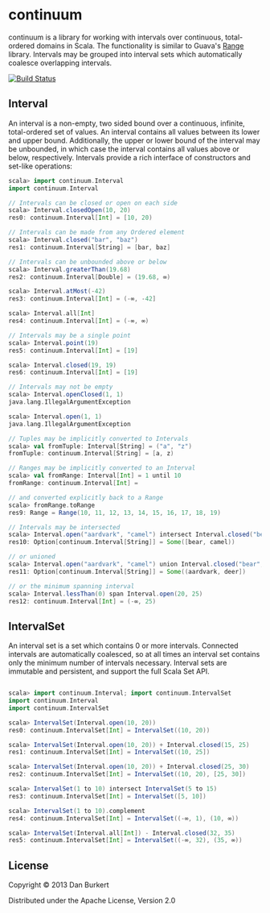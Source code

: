 # continuum

continuum is a library for working with intervals over continuous, total-ordered domains in Scala.  The functionality is similar to Guava's [Range](https://code.google.com/p/guava-libraries/wiki/RangesExplained) library. Intervals may be grouped into interval sets which automatically coalesce overlapping intervals.

[![Build Status](https://travis-ci.org/danburkert/continuum.png)](https://travis-ci.org/danburkert/continuum)

## Interval
An interval is a non-empty, two sided bound over a continuous, infinite, total-ordered set of values. An interval contains all values between its lower and upper bound. Additionally, the upper or lower bound of the interval may be unbounded, in which case the interval contains all values above or below, respectively.  Intervals provide a rich interface of constructors and set-like operations:

```scala
scala> import continuum.Interval
import continuum.Interval

// Intervals can be closed or open on each side
scala> Interval.closedOpen(10, 20)
res0: continuum.Interval[Int] = [10, 20)

// Intervals can be made from any Ordered element
scala> Interval.closed("bar", "baz")
res1: continuum.Interval[String] = [bar, baz]

// Intervals can be unbounded above or below
scala> Interval.greaterThan(19.68)
res2: continuum.Interval[Double] = (19.68, ∞)

scala> Interval.atMost(-42)
res3: continuum.Interval[Int] = (-∞, -42]

scala> Interval.all[Int]
res4: continuum.Interval[Int] = (-∞, ∞)

// Intervals may be a single point
scala> Interval.point(19)
res5: continuum.Interval[Int] = [19]

scala> Interval.closed(19, 19)
res6: continuum.Interval[Int] = [19]

// Intervals may not be empty
scala> Interval.openClosed(1, 1)
java.lang.IllegalArgumentException

scala> Interval.open(1, 1)
java.lang.IllegalArgumentException

// Tuples may be implicitly converted to Intervals
scala> val fromTuple: Interval[String] = ("a", "z")
fromTuple: continuum.Interval[String] = [a, z)

// Ranges may be implicitly converted to an Interval
scala> val fromRange: Interval[Int] = 1 until 10
fromRange: continuum.Interval[Int] =

// and converted explicitly back to a Range
scala> fromRange.toRange
res9: Range = Range(10, 11, 12, 13, 14, 15, 16, 17, 18, 19)

// Intervals may be intersected
scala> Interval.open("aardvark", "camel") intersect Interval.closed("bear", "deer")
res10: Option[continuum.Interval[String]] = Some([bear, camel))

// or unioned
scala> Interval.open("aardvark", "camel") union Interval.closed("bear", "deer")
res11: Option[continuum.Interval[String]] = Some((aardvark, deer])

// or the minimum spanning interval
scala> Interval.lessThan(0) span Interval.open(20, 25)
res12: continuum.Interval[Int] = (-∞, 25)
```

## IntervalSet

An interval set is a set which contains 0 or more intervals. Connected intervals are automatically coalesced, so at all times an interval set contains only the minimum number of intervals necessary. Interval sets are immutable and persistent, and support the full Scala Set API.

```scala

scala> import continuum.Interval; import continuum.IntervalSet
import continuum.Interval
import continuum.IntervalSet

scala> IntervalSet(Interval.open(10, 20))
res0: continuum.IntervalSet[Int] = IntervalSet((10, 20))

scala> IntervalSet(Interval.open(10, 20)) + Interval.closed(15, 25)
res1: continuum.IntervalSet[Int] = IntervalSet((10, 25])

scala> IntervalSet(Interval.open(10, 20)) + Interval.closed(25, 30)
res2: continuum.IntervalSet[Int] = IntervalSet((10, 20), [25, 30])

scala> IntervalSet(1 to 10) intersect IntervalSet(5 to 15)
res3: continuum.IntervalSet[Int] = IntervalSet([5, 10])

scala> IntervalSet(1 to 10).complement
res4: continuum.IntervalSet[Int] = IntervalSet((-∞, 1), (10, ∞))

scala> IntervalSet(Interval.all[Int]) - Interval.closed(32, 35)
res5: continuum.IntervalSet[Int] = IntervalSet((-∞, 32), (35, ∞))
```

## License

Copyright © 2013 Dan Burkert

Distributed under the Apache License, Version 2.0
